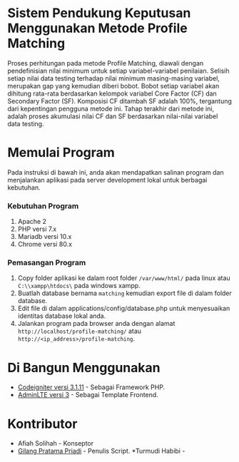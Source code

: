 # Sistem Pendukung Keputusan Menggunakan Metode Profile Matching
Proses perhitungan pada metode Profile Matching, diawali dengan pendefinisian nilai minimum untuk setiap variabel-variabel penilaian. Selisih setiap nilai data testing terhadap nilai minimum masing-masing variabel, merupakan gap yang kemudian diberi bobot. Bobot setiap variabel akan dihitung rata-rata berdasarkan kelompok variabel Core Factor (CF) dan Secondary Factor (SF). Komposisi CF ditambah SF adalah 100%, tergantung dari kepentingan pengguna metode ini. Tahap terakhir dari metode ini, adalah proses akumulasi nilai CF dan SF berdasarkan nilai-nilai variabel data testing.

# Memulai Program
Pada instruksi di bawah ini, anda akan mendapatkan salinan program dan menjalankan aplikasi pada server development lokal untuk berbagai kebutuhan.

### Kebutuhan Program
1. Apache 2
2. PHP versi 7.x
3. Mariadb versi 10.x
4. Chrome versi 80.x

### Pemasangan Program
1. Copy folder aplikasi ke dalam root folder `/var/www/html/` pada linux atau `C:\\xampp\htdocs\` pada windows xampp.
2. Buatlah database bernama `matching` kemudian export file di dalam folder database.
3. Edit file di dalam applications/config/database.php untuk menyesuaikan identitas database lokal anda.
4. Jalankan program pada browser anda dengan alamat `http://localhost/profile-matching/` atau `http://<ip_address>/profile-matching`.

# Di Bangun Menggunakan
* [Codeigniter versi 3.1.11](https://codeigniter.com/) - Sebagai Framework PHP.
* [AdminLTE versi 3](https://adminlte.io) - Sebagai Template Frontend.

# Kontributor
* Afiah Solihah - Konseptor
* [Gilang Pratama Priadi](https://blog.kodepanda.id/) - Penulis Script.
*Turmudi Habibi -
